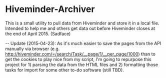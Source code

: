 # Hiveminder-Archiver
This is a small utility to pull data from Hiveminder and store it in a local file.  Intended to help me and others get data out before Hiveminder closes at the end of April 2015. (Sadface)

--
Update (2015-04-23):
As it's much easier to save the pages from the API manually via browser (e.g. http://hiveminder.com/=/search/Task/__page/1/__per_page/1000) than to get the cookies to play nice from my script, I'm going to repurpose this project for 1) parsing the data from the HTML files and 2) formatting those tasks for import for some other to-do software (still TBD).
